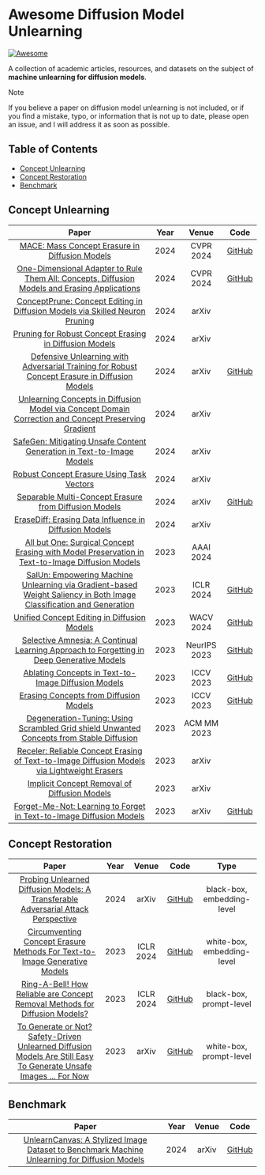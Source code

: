 # Awesome Diffusion Model Unlearning

[![Awesome](https://awesome.re/badge.svg)](https://awesome.re)

A collection of academic articles, resources, and datasets on the subject of **machine unlearning for diffusion models**.

> [!NOTE]
> If you believe a paper on diffusion model unlearning is not included, or if you find a mistake, typo, or information that is not up to date, please open an issue, and I will address it as soon as possible.

## Table of Contents

- [Concept Unlearning](#concept-unlearning)
- [Concept Restoration](#concept-restoration)
- [Benchmark](#benchmark)

## Concept Unlearning

| Paper                                                        | Year | Venue     | Code                                                         |
| :----------------------------------------------------------: | :--: | :-------: | :----------------------------------------------------------: |
| [MACE: Mass Concept Erasure in Diffusion Models](https://arxiv.org/abs/2403.06135) | 2024 | CVPR 2024 | [GitHub](https://github.com/Shilin-LU/MACE) |
| [One-Dimensional Adapter to Rule Them All: Concepts, Diffusion Models and Erasing Applications](https://arxiv.org/abs/2312.16145) | 2024 | CVPR 2024 | [GitHub](https://github.com/Con6924/SPM) |
| [ConceptPrune: Concept Editing in Diffusion Models via Skilled Neuron Pruning](https://arxiv.org/abs/2405.19237) | 2024 | arXiv |  |
| [Pruning for Robust Concept Erasing in Diffusion Models](https://arxiv.org/abs/2405.16534) | 2024 | arXiv |  |
| [Defensive Unlearning with Adversarial Training for Robust Concept Erasure in Diffusion Models](https://arxiv.org/abs/2405.15234) | 2024 | arXiv | [GitHub](https://github.com/OPTML-Group/AdvUnlearn) |
| [Unlearning Concepts in Diffusion Model via Concept Domain Correction and Concept Preserving Gradient](https://arxiv.org/abs/2405.15304) | 2024 | arXiv |  |
| [SafeGen: Mitigating Unsafe Content Generation in Text-to-Image Models](https://arxiv.org/abs/2404.06666) | 2024 | arXiv |  |
| [Robust Concept Erasure Using Task Vectors](https://arxiv.org/abs/2404.03631) | 2024 | arXiv |  |
| [Separable Multi-Concept Erasure from Diffusion Models](https://arxiv.org/abs/2402.05947) | 2024 | arXiv | [GitHub](https://github.com/Dlut-lab-zmn/SepCE4MU) |
| [EraseDiff: Erasing Data Influence in Diffusion Models](https://arxiv.org/abs/2401.05779) | 2024 | arXiv |  |
| [All but One: Surgical Concept Erasing with Model Preservation in Text-to-Image Diffusion Models](https://arxiv.org/abs/2312.12807) | 2023 | AAAI 2024 |                                                              |
| [SalUn: Empowering Machine Unlearning via Gradient-based Weight Saliency in Both Image Classification and Generation](https://arxiv.org/abs/2310.12508) | 2023 | ICLR 2024 | [GitHub](https://github.com/OPTML-Group/Unlearn-Saliency) |
| [Unified Concept Editing in Diffusion Models](https://arxiv.org/abs/2308.14761) | 2023 | WACV 2024 | [GitHub](https://github.com/rohitgandikota/unified-concept-editing) |
| [Selective Amnesia: A Continual Learning Approach to Forgetting in Deep Generative Models](https://arxiv.org/abs/2305.10120) | 2023 | NeurIPS 2023 | [GitHub](https://github.com/clear-nus/selective-amnesia)     |
| [Ablating Concepts in Text-to-Image Diffusion Models](https://arxiv.org/abs/2303.13516) | 2023 | ICCV 2023 | [GitHub](https://github.com/nupurkmr9/concept-ablation)      |
| [Erasing Concepts from Diffusion Models](https://arxiv.org/abs/2303.07345) | 2023 | ICCV 2023 | [GitHub](https://github.com/rohitgandikota/erasing)          |
| [Degeneration-Tuning: Using Scrambled Grid shield Unwanted Concepts from Stable Diffusion](https://arxiv.org/abs/2308.02552) | 2023 | ACM MM 2023 |  |
| [Receler: Reliable Concept Erasing of Text-to-Image Diffusion Models via Lightweight Erasers](https://arxiv.org/abs/2311.17717) | 2023 | arXiv |  |
| [Implicit Concept Removal of Diffusion Models](https://arxiv.org/abs/2310.05873) | 2023 | arXiv |  |
| [Forget-Me-Not: Learning to Forget in Text-to-Image Diffusion Models](https://arxiv.org/abs/2303.17591) | 2023 | arXiv     | [GitHub](https://github.com/SHI-Labs/Forget-Me-Not)          |

## Concept Restoration

|                            Paper                             | Year |   Venue   |                             Code                             |            Type            |
| :----------------------------------------------------------: | :--: | :-------: | :----------------------------------------------------------: | :------------------------: |
| [Probing Unlearned Diffusion Models: A Transferable Adversarial Attack Perspective](https://arxiv.org/abs/2404.19382) | 2024 |   arXiv   |           [GitHub](https://github.com/hxxdtd/PUND)           | black-box, embedding-level |
| [Circumventing Concept Erasure Methods For Text-to-Image Generative Models](https://arxiv.org/abs/2308.01508) | 2023 | ICLR 2024 | [GitHub](https://github.com/NYU-DICE-Lab/circumventing-concept-erasure) | white-box, embedding-level |
| [Ring-A-Bell! How Reliable are Concept Removal Methods for Diffusion Models?](https://arxiv.org/abs/2310.10012) | 2023 | ICLR 2024 |     [GitHub](https://github.com/chiayi-hsu/Ring-A-Bell)      |  black-box, prompt-level   |
| [To Generate or Not? Safety-Driven Unlearned Diffusion Models Are Still Easy To Generate Unsafe Images ... For Now](https://arxiv.org/abs/2310.11868) | 2023 |   arXiv   | [GitHub](https://github.com/OPTML-Group/Diffusion-MU-Attack) |  white-box, prompt-level   |

## Benchmark

|                            Paper                             | Year | Venue |                          Code                          |
| :----------------------------------------------------------: | :--: | :---: | :----------------------------------------------------: |
| [UnlearnCanvas: A Stylized Image Dataset to Benchmark Machine Unlearning for Diffusion Models](https://arxiv.org/abs/2402.11846) | 2024 | arXiv | [GitHub](https://github.com/OPTML-Group/UnlearnCanvas) |

